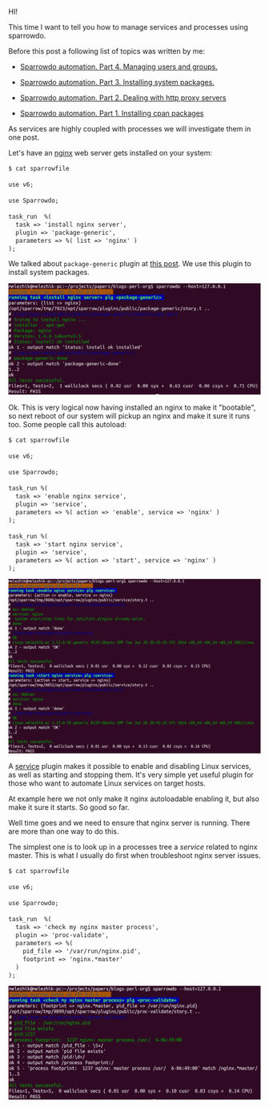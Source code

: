 HI!

This time I want to tell you how to manage services and processes using sparrowdo.

Before this post a following list of topics was written by me:

* [Sparrowdo automation. Part 4. Managing users and groups.](http://blogs.perl.org/users/melezhik/2016/07/sparrowdo-automation-part-4-managing-users-and-groups.html)

* [Sparrowdo automation. Part 3. Installing system packages.](http://blogs.perl.org/users/melezhik/2016/07/sparrowdo-automation-part-3-installing-system-packages.html)

* [Sparrowdo automation. Part 2. Dealing with http proxy servers](http://blogs.perl.org/users/melezhik/2016/07/sparrowdo-automation-part-2-dealing-with-http-proxy-servers.html)

* [Sparrowdo automation. Part 1. Installing cpan packages](http://blogs.perl.org/users/melezhik/2016/07/sparrowdo-automation---installing-cpan-packages.html)


As services are highly coupled with processes we will investigate them in one post.

Let's have an [nginx](https://nginx.org) web server gets installed on your system:

    $ cat sparrowfile
  
    use v6;

    use Sparrowdo;

    task_run  %(
      task => 'install nginx server',
      plugin => 'package-generic',
      parameters => %( list => 'nginx' )
    );
    

We talked about `package-generic` plugin at [this post](http://blogs.perl.org/users/melezhik/2016/07/sparrowdo-automation-part-3-installing-system-packages.html).
We use this plugin to install system packages.

![install nginx server](https://raw.githubusercontent.com/melezhik/papers/master/nginx-install.png)


Ok. This is very logical now having installed an nginx to make it "bootable", so next reboot of our system
will pickup an nginx and make it sure it runs too. Some people call this autoload:


    $ cat sparrowfile
  
    use v6;

    use Sparrowdo;

    task_run %(
      task => 'enable nginx service',
      plugin => 'service',
      parameters => %( action => 'enable', service => 'nginx' )
    );
    
    task_run %(
      task => 'start nginx service',
      plugin => 'service',
      parameters => %( action => 'start', service => 'nginx' )
    );
    
![nginx-up-and-running](https://raw.githubusercontent.com/melezhik/papers/master/nginx-up-and-running.png)

A [service](https://sparrowhub.org/info/service) plugin makes it possible to enable and disabling Linux services, as well as starting and stopping them.
It's very simple yet useful plugin for those who want to automate Linux services on target hosts. 

At example here we not only make it nginx autoloadable enabling it, but also make it sure it starts. So good so far.

Well time goes and we need to ensure that nginx server is running. There are more than one way to do this.

The simplest one is to look up in a processes tree a _service_ related to nginx master. This is what I usually do first  when 
troubleshoot nginx server issues.


    $ cat sparrowfile
  
    use v6;

    use Sparrowdo;

    task_run  %(
      task => 'check my nginx master process',
      plugin => 'proc-validate',
      parameters => %(
        pid_file => '/var/run/nginx.pid',
        footprint => 'nginx.*master'
      )
    );

    
    
![nginx-master-process](https://raw.githubusercontent.com/melezhik/papers/master/nginx-master-process.png)

